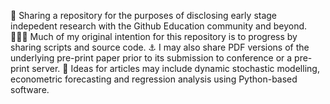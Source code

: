 🌱 Sharing a repository for the purposes of disclosing early stage indepedent research with the Github Education community and beyond.
🙇🏿‍♂️ Much of my original intention for this repository is to progress by sharing scripts and source code.
⚓ I may also share PDF versions of the underlying pre-print paper prior to its submission to conference or a pre-print server.
🌟 Ideas for articles may include dynamic stochastic modelling, econometric forecasting and regression analysis using Python-based software.
